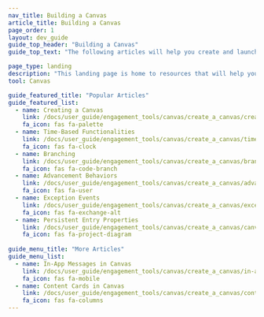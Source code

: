 ```yaml
---
nav_title: Building a Canvas
article_title: Building a Canvas
page_order: 1
layout: dev_guide
guide_top_header: "Building a Canvas"
guide_top_text: "The following articles will help you create and launch a multi-dimensional Canvas."

page_type: landing
description: "This landing page is home to resources that will help you create and launch a multi-dimensional Canvas."
tool: Canvas

guide_featured_title: "Popular Articles"
guide_featured_list:
  - name: Creating a Canvas
    link: /docs/user_guide/engagement_tools/canvas/create_a_canvas/create_a_canvas/
    fa_icon: fas fa-palette
  - name: Time-Based Functionalities
    link: /docs/user_guide/engagement_tools/canvas/create_a_canvas/time_based_canvas/
    fa_icon: fas fa-clock
  - name: Branching
    link: /docs/user_guide/engagement_tools/canvas/create_a_canvas/branching/
    fa_icon: fas fa-code-branch
  - name: Advancement Behaviors
    link: /docs/user_guide/engagement_tools/canvas/create_a_canvas/advancement/
    fa_icon: fas fa-user
  - name: Exception Events
    link: /docs/user_guide/engagement_tools/canvas/create_a_canvas/exception_events/
    fa_icon: fas fa-exchange-alt
  - name: Persistent Entry Properties
    link: /docs/user_guide/engagement_tools/canvas/create_a_canvas/canvas_persistent_entry_properties/
    fa_icon: fas fa-project-diagram
 
guide_menu_title: "More Articles"
guide_menu_list:
  - name: In-App Messages in Canvas
    link: /docs/user_guide/engagement_tools/canvas/create_a_canvas/in-app_messages_in_canvas/
    fa_icon: fas fa-mobile
  - name: Content Cards in Canvas
    link: /docs/user_guide/engagement_tools/canvas/create_a_canvas/content-cards_in_canvas/
    fa_icon: fas fa-columns
---
```

